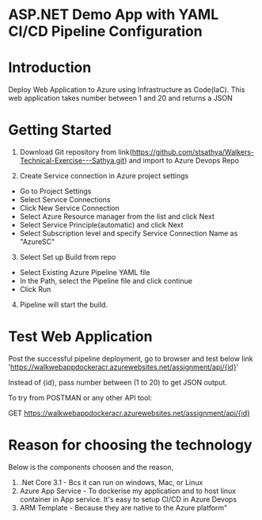 # ASP.NET Demo App with YAML CI/CD Pipeline Configuration

# Introduction
Deploy Web Application to Azure using Infrastructure as Code(IaC). This web application takes number between 1 and 20 and returns a JSON

# Getting Started
1. Download Git repository from link(https://github.com/stsathya/Walkers-Technical-Exercise---Sathya.git) and import to Azure Devops Repo

2. Create Service connection in Azure project settings
- Go to Project Settings 
- Select Service Connections 
- Click New Service Connection
- Select Azure Resource manager from the list and click Next
- Select Service Principle(automatic) and click Next
- Select Subscription level and specify Service Connection Name as "AzureSC"

3. Select Set up Build from repo
- Select Existing Azure Pipeline YAML file
- In the Path, select the Pipeline file and click continue
- Click Run

4. Pipeline will start the build.

# Test Web Application
Post the successful pipeline deployment, go to browser and test below link
'https://walkwebappdockeracr.azurewebsites.net/assignment/api/{id}'

Instead of {id}, pass number between (1 to 20) to get JSON output.

To try from POSTMAN or any other API tool:

GET https://walkwebappdockeracr.azurewebsites.net/assignment/api/{id}

# Reason for choosing the technology
Below is the components choosen and the reason,
1. .Net Core 3.1 - Bcs it can run on windows, Mac, or Linux
2. Azure App Service - To dockerise my application and to host linux container in App service. It's easy to setup CI/CD in Azure Devops
3. ARM Template - Because they are native to the Azure platform"
